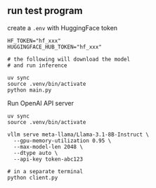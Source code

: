 
## run test program
create a ```.env``` with HuggingFace token

```text
HF_TOKEN="hf_xxx"
HUGGINGFACE_HUB_TOKEN="hf_xxx"
```

```shell
# the following will download the model
# and run inference

uv sync
source .venv/bin/activate
python main.py

```

Run OpenAI API server

```shell
uv sync
source .venv/bin/activate

vllm serve meta-llama/Llama-3.1-8B-Instruct \
  --gpu-memory-utilization 0.95 \
  --max-model-len 2048 \
  --dtype auto \
  --api-key token-abc123

# in a separate terminal
python client.py

```



